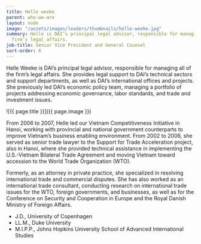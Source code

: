 ```yaml
---
title: Helle weeke
parent: who-we-are
layout: node
image: "/assets/images/leaders/thumbnails/helle-weeke.jpg"
summary: Helle is DAI’s principal legal advisor, responsible for managing all of the
  firm’s legal affairs.
job-title: Senior Vice President and General Counsel
sort-order: 6
---
```

Helle Weeke is DAI’s principal legal advisor, responsible for managing all of the firm’s legal affairs. She provides legal support to DAI’s technical sectors and support departments, as well as DAI’s international offices and projects. She previously led DAI’s economic policy team, managing a portfolio of projects addressing economic governance, labor standards, and trade and investment issues.

![{{ page.title }}]({{ page.image }})

From 2006 to 2007, Helle led our Vietnam Competitiveness Initiative in Hanoi, working with provincial and national government counterparts to improve Vietnam’s business enabling environment. From 2002 to 2006, she served as senior trade lawyer to the Support for Trade Acceleration project, also in Hanoi, where she provided technical assistance in implementing the U.S.-Vietnam Bilateral Trade Agreement and moving Vietnam toward accession to the World Trade Organization (WTO).

Formerly, as an attorney in private practice, she specialized in resolving international trade and commercial disputes. She has also worked as an international trade consultant, conducting research on international trade issues for the WTO, foreign governments, and businesses, as well as for the Conference on Security and Cooperation in Europe and the Royal Danish Ministry of Foreign Affairs.

* J.D., University of Copenhagen
* LL.M., Duke University
* M.I.P.P., Johns Hopkins University School of Advanced International Studies
